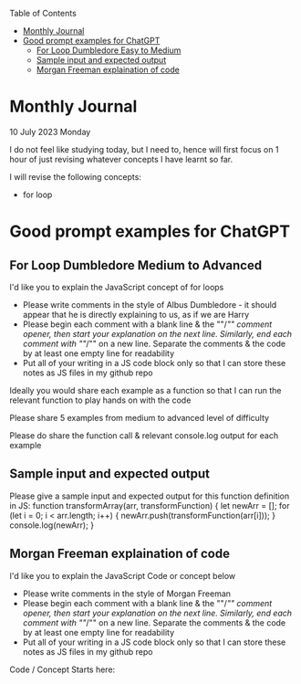 Table of Contents
- [Monthly Journal](#monthly-journal)
- [Good prompt examples for ChatGPT](#good-prompt-examples-for-chatgpt)
  - [For Loop Dumbledore Easy to Medium](#for-loop-dumbledore-easy-to-medium)
  - [Sample input and expected output](#sample-input-and-expected-output)
  - [Morgan Freeman explaination of code](#morgan-freeman-explaination-of-code)





# Monthly Journal
10 July 2023 Monday

I do not feel like studying today, but I need to, hence will first focus on 1 hour of just revising whatever concepts I have learnt so far.

I will revise the following concepts:
- for loop

# Good prompt examples for ChatGPT

## For Loop Dumbledore Medium to Advanced

I'd like you to explain the JavaScript concept of for loops
- Please write comments in the style of Albus Dumbledore  - it should appear that he is directly explaining to us, as if we are Harry
- Please begin each comment with a blank line & the ""/*"" comment opener, then start your explanation on the next line. Similarly, end each comment with ""*/"" on a new line. Separate the comments & the code by at least one empty line for readability
- Put all of your writing in a JS code block only so that I can store these notes as JS files in my github repo

Ideally you would share each example as a function so that I can run the relevant function to play hands on with the code

Please share 5 examples from medium to advanced level of difficulty

Please do share the function call & relevant console.log output for each example


## Sample input and expected output

Please give a sample input and expected output for this function definition in JS:
function transformArray(arr, transformFunction) {
    let newArr = [];
    for (let i = 0; i < arr.length; i++) {
        newArr.push(transformFunction(arr[i]));
    }
    console.log(newArr);
}

## Morgan Freeman explaination of code

I'd like you to explain the JavaScript Code or concept below
- Please write comments in the style of Morgan Freeman
- Please begin each comment with a blank line & the ""/*"" comment opener, then start your explanation on the next line. Similarly, end each comment with ""*/"" on a new line. Separate the comments & the code by at least one empty line for readability
- Put all of your writing in a JS code block only so that I can store these notes as JS files in my github repo

Code / Concept Starts here:
